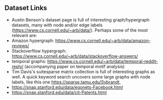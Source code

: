 ## Dataset Links

- Austin Benson's dataset page is full of interesting graph/hypergraph datasets, many with node and/or edge labels (https://www.cs.cornell.edu/~arb/data/). Perhaps some of the most relevant are:
- Amazon hypergraph: https://www.cs.cornell.edu/~arb/data/amazon-reviews/
- Stackoverflow hypergraph: https://www.cs.cornell.edu/~arb/data/stackoverflow-answers/
- temporal graphs: https://www.cs.cornell.edu/~arb/data/temporal-reddit-reply/ (accompanying paper on temporal motif analysis)
- Tim Davis's suitesparse matrix collection is full of interesting graphs as well. A quick keyword search uncovers some large graphs with node labels, like this one https://sparse.tamu.edu/Sybrandt, 
- https://snap.stanford.edu/data/egonets-Facebook.html
- https://snap.stanford.edu/data/cit-Patents.html
